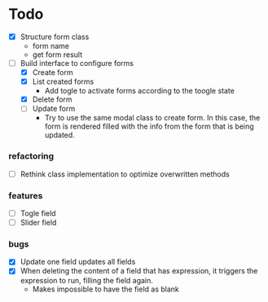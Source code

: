 # Todo

- [X] Structure form class
    - form name
    - get form result
- [ ] Build interface to configure forms
    - [X] Create form
    - [X] List created forms
        - Add togle to activate forms according to the toogle state
    - [X] Delete form
    - [ ] Update form
        - Try to use the same modal class to create form. In this case, the form is rendered filled with the info from the form that is being updated.

### refactoring

- [ ] Rethink class implementation to optimize overwritten methods

### features
 - [ ] Togle field
 - [ ] Slider field

### bugs
- [X] Update one field updates all fields 
- [X] When deleting the content of a field that has expression, it triggers the expression to run, filling the field again.
    - Makes impossible to have the field as blank